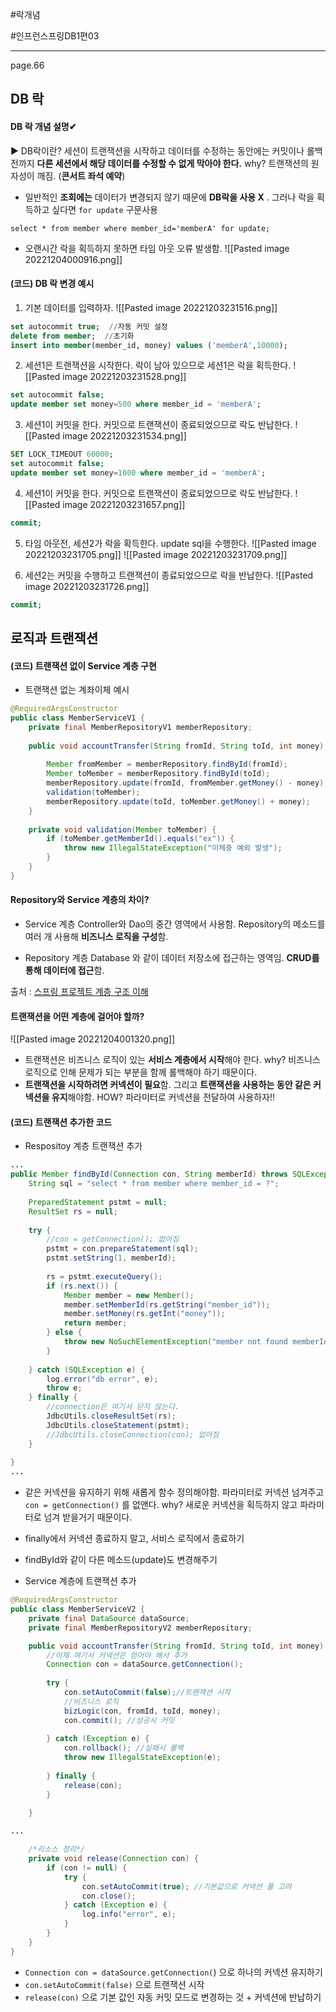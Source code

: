 #락개념

#인프런스프링DB1편03

----
page.66
## DB 락
#### DB 락 개념 설명✔
▶ DB락이란? 
세션이 트랜잭션을 시작하고 데이터를 수정하는 동안에는 커밋이나 롤백 전까지 **다른 세션에서 해당 데이터를 수정할 수 없게 막아야 한다.** why? 트랜잭션의 원자성이 깨짐. (**콘서트 좌석 예약**)

- 일반적인 **조회에는** 데이터가 변경되지 않기 때문에  **DB락을 사용 X** . 그러나 락을 획득하고 싶다면 `for update` 구문사용
```
select * from member where member_id='memberA' for update;
```

- 오랜시간 락을 획득하지 못하면 타임 아웃 오류 발생함.
![[Pasted image 20221204000916.png]]


#### (코드) DB 락 변경 예시
1) 기본 데이터를 입력하자.
![[Pasted image 20221203231516.png]]
```sql
set autocommit true;  //자동 커밋 설정
delete from member;  //초기화
insert into member(member_id, money) values ('memberA',10000);
```

2) 세션1은 트랜잭션을 시작한다. 락이 남아 있으므로 세션1은 락을 획득한다.
![[Pasted image 20221203231528.png]]
```sql
set autocommit false;
update member set money=500 where member_id = 'memberA';
```

3) 세션1이 커밋을 한다. 커밋으로 트랜잭션이 종료되었으므로 락도 반납한다.
![[Pasted image 20221203231534.png]]
```sql
SET LOCK_TIMEOUT 60000;
set autocommit false;
update member set money=1000 where member_id = 'memberA';
```

4) 세션1이 커밋을 한다. 커밋으로 트랜잭션이 종료되었으므로 락도 반납한다.
![[Pasted image 20221203231657.png]]
```sql
commit;
```

5) 타임 아웃전, 세션2가 락을 확득한다. update sql을 수행한다.
![[Pasted image 20221203231705.png]]
![[Pasted image 20221203231709.png]]

6) 세션2는 커밋을 수행하고 트랜잭션이 종료되었으므로 락을 반납한다.
![[Pasted image 20221203231726.png]]
```sql
commit;
```

## 로직과 트랜잭션
#### (코드) 트랜잭션 없이 Service 계층 구현
- 트랜잭션 없는 계좌이체 예시
```java
@RequiredArgsConstructor  
public class MemberServiceV1 {  
    private final MemberRepositoryV1 memberRepository;  
    
    public void accountTransfer(String fromId, String toId, int money) throws SQLException {  
    
        Member fromMember = memberRepository.findById(fromId);  
        Member toMember = memberRepository.findById(toId);  
        memberRepository.update(fromId, fromMember.getMoney() - money);  
        validation(toMember);  
        memberRepository.update(toId, toMember.getMoney() + money);  
    }  
    
    private void validation(Member toMember) {  
        if (toMember.getMemberId().equals("ex")) {  
            throw new IllegalStateException("이체중 예외 발생");  
        }  
    }  
}
```


#### Repository와 Service 계층의 차이?
- Service 계층
Controller와 Dao의 중간 영역에서 사용함.
Repository의 메소드를 여러 개 사용해 **비즈니스 로직을 구성**함.

- Repository 계층
Database 와 같이 데이터 저장소에 접근하는 영역임.
**CRUD를 통해 데이터에 접근**함.

출처 : [스프링 프로젝트 계층 구조 이해](https://blog.naver.com/ghdalswl77/222489613651)


#### 트랜잭션을 어떤 계층에 걸어야 할까?
![[Pasted image 20221204001320.png]]
- 트랜잭션은 비즈니스 로직이 있는 **서비스 계층에서 시작**해야 한다. why? 비즈니스 로직으로 인해 문제가 되는 부분을 함께 롤백해야 하기 때문이다.  
- **트랜잭션을 시작하려면 커넥션이 필요**함. 그리고 **트랜잭션을 사용하는 동안 같은 커넥션을 유지**해야함. HOW? 파라미터로 커넥션을 전달하여 사용하자!!


#### (코드) 트랜잭션 추가한 코드
- Respositoy 계층 트랜잭션 추가
```java
...
public Member findById(Connection con, String memberId) throws SQLException {  
    String sql = "select * from member where member_id = ?";  
  
    PreparedStatement pstmt = null;  
    ResultSet rs = null;  
  
    try {  
	    //con = getConnection(); 없어짐
        pstmt = con.prepareStatement(sql);  
        pstmt.setString(1, memberId);  
  
        rs = pstmt.executeQuery();  
        if (rs.next()) {  
            Member member = new Member();  
            member.setMemberId(rs.getString("member_id"));  
            member.setMoney(rs.getInt("money"));  
            return member;  
        } else {  
            throw new NoSuchElementException("member not found memberId=" + memberId);  
        }  
  
    } catch (SQLException e) {  
        log.error("db error", e);  
        throw e;  
    } finally {  
        //connection은 여기서 닫지 않는다.  
        JdbcUtils.closeResultSet(rs);  
        JdbcUtils.closeStatement(pstmt);  
        //JdbcUtils.closeConnection(con); 없어짐
    }  
  
}
...
```
- 같은 커넥션을 유지하기 위해 새롭게 함수 정의해야함. 파라미터로 커넥션 넘겨주고 
`con = getConnection()` 를 없앤다.   why? 새로운 커넥션을 획득하지 않고 파라미터로 넘겨 받을거기 때문이다.  
- finally에서 커넥션 종료하지 말고, 서비스 로직에서 종료하기
- findById와 같이 다른 메소드(update)도 변경해주기


- Service 계층에 트랜잭션 추가
```java
@RequiredArgsConstructor  
public class MemberServiceV2 {  
    private final DataSource dataSource;  
    private final MemberRepositoryV2 memberRepository;  

    public void accountTransfer(String fromId, String toId, int money) throws SQLException {  
	    //이제 여기서 커넥션은 얻어야 해서 추가
        Connection con = dataSource.getConnection(); 
         
        try {  
            con.setAutoCommit(false);//트랜잭션 시작  
            //비즈니스 로직  
            bizLogic(con, fromId, toId, money);  
            con.commit(); //성공시 커밋  
            
        } catch (Exception e) {  
            con.rollback(); //실패시 롤백  
            throw new IllegalStateException(e); 
             
        } finally {  
            release(con);  
        }  
  
    }  

...

	/*리소스 정리*/
    private void release(Connection con) {  
        if (con != null) {  
            try {  
                con.setAutoCommit(true); //기본값으로 커넥션 풀 고려  
                con.close();  
            } catch (Exception e) {  
                log.info("error", e);  
            }  
        }  
    }
}
```
- `Connection con = dataSource.getConnection(`) 으로 하나의 커넥션 유지하기
- `con.setAutoCommit(false)` 으로 트랜잭션 시작
- `release(con)` 으로 기본 값인 자동 커밋 모드로 변경하는 것 + 커넥션에 반납하기
